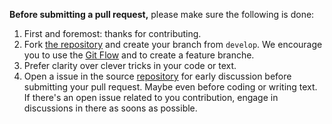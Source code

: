 **Before submitting a pull request,** please make sure the following is done:

1. First and foremost: thanks for contributing.
2. Fork [the repository](https://github.com/celsobessa/veritate/) and create your branch from `develop`. We encourage you to use the [Git Flow](https://www.atlassian.com/git/tutorials/comparing-workflows/gitflow-workflow) and to create a feature branche.
5. Prefer clarity over clever tricks in your code or text.
8. Open a issue in the source [repository](https://github.com/celsobessa/veritate/) for early discussion before submitting your pull request. Maybe even before coding or writing text. If there's an open issue related to you contribution, engage in discussions in there as soons as possible.